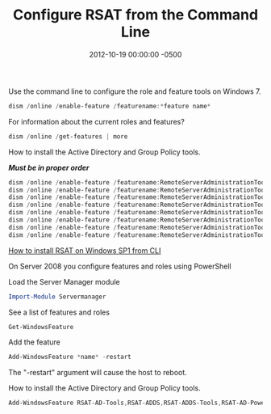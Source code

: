﻿---
title:  Configure RSAT from the Command Line
date:   2012-10-19 00:00:00 -0500
categories: IT
---

Use the command line to configure the role and feature tools on Windows 7.

```powershell
dism /online /enable-feature /featurename:*feature name*
```

For information about the current roles and features?

```powershell
dism /online /get-features | more
```

How to install the Active Directory and Group Policy tools.

***Must be in proper order***

```powershell
dism /online /enable-feature /featurename:RemoteServerAdministrationTools
dism /online /enable-feature /featurename:RemoteServerAdministrationTools-Roles
dism /online /enable-feature /featurename:RemoteServerAdministrationTools-Roles-AD
dism /online /enable-feature /featurename:RemoteServerAdministrationTools-Roles-AD-DS
dism /online /enable-feature /featurename:RemoteServerAdministrationTools-Roles-AD-DS-SnapIns
dism /online /enable-feature /featurename:RemoteServerAdministrationTools-Roles-AD-Powershell
dism /online /enable-feature /featurename:RemoteServerAdministrationTools-Features
dism /online /enable-feature /featurename:RemoteServerAdministrationTools-Features-GP
```

<a href="http://4sysops.com/archives/how-to-install-rsat-on-windows-7-sp1/">How to install RSAT on Windows SP1 from CLI</a>

On Server 2008 you configure features and roles using PowerShell

Load the Server Manager module

```powershell
Import-Module Servermanager
```

See a list of features and roles

```powershell
Get-WindowsFeature
```

Add the feature

```powershell
Add-WindowsFeature *name* -restart
```

The "-restart" argument will cause the host to reboot.

How to install the Active Directory and Group Policy tools.

```powershell
Add-WindowsFeature RSAT-AD-Tools,RSAT-ADDS,RSAT-ADDS-Tools,RSAT-AD-PowerShell
```

